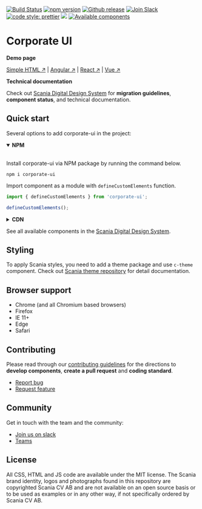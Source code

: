[![Build Status](https://travis-ci.com/scania/corporate-ui.svg?branch=master)](https://travis-ci.com/scania/corporate-ui)
[![npm version](http://img.shields.io/npm/v/corporate-ui.svg?style=flat&color=1081C2)](https://npmjs.org/package/corporate-ui)
[![Github release](https://img.shields.io/github/v/tag/scania/corporate-ui.svg?label=release&color=1081C2)](https://github.com/scania/corporate-ui/releases)
[![Join Slack](https://img.shields.io/badge/slack-join-%23dd3072.svg)](https://join.slack.com/t/corporate-ui/shared_invite/enQtNTI4NzMzOTQ3NTg4LTI1OGNhZGE2OTY0NzUwYzExMTJmMTQ2NjcxOTdkMjc0NDhlM2JlYTEyODY2ODJjYzUxNmYxNzhhMTQ5MDhmOWQ)
[![code style: prettier](https://img.shields.io/badge/code_style-prettier-ff69b4.svg?style=flat-square)](https://github.com/prettier/prettier)
![](https://img.shields.io/github/license/scania/corporate-ui.svg?style=flat)
[![Available components](https://img.shields.io/badge/Available%20components-digitaldesign.scania.com-orange)](https://digitaldesign.scania.com/components)

# Corporate UI

**Demo page**

[Simple HTML ↗](https://codepen.io/corporate-ui/pen/OYmqpr) | [Angular ↗](https://github.com/scania/corporate-ui-angular) | [React ↗](https://github.com/scania/corporate-ui-react) | [Vue ↗](https://github.com/scania/corporate-ui-vue)


**Technical documentation**

Check out [Scania Digital Design System](https://digitaldesign.scania.com/) for **migration guidelines**, **component status**, and technical documentation.


## Quick start

Several options to add corporate-ui in the project: 
<details open>
<summary><strong>NPM</strong></summary>
   <br/>

   Install corporate-ui via NPM package by running the command below.

   ```
   npm i corporate-ui
   ```

   Import component as a module with `defineCustomElements` function.

   ```js
   import { defineCustomElements } from 'corporate-ui';

   defineCustomElements();
   ```
</details>

<details>
<summary><strong>CDN</strong></summary>
   <br/>

   Add link to the script by adding the following to the head

   ```
   <script src="https://static.scania.com/build/global/4.x/corporate-ui.js"></script>
   ```
   Replace `x` with [available releases](https://github.com/scania/corporate-ui/releases).
</details>

See all available components in the [Scania Digital Design System](https://digitaldesign.scania.com/components).


## Styling

To apply Scania styles, you need to add a theme package and use `c-theme` component. Check out [Scania theme repository](https://github.com/scania/scania-theme/) for detail documentation.


## Browser support

- Chrome (and all Chromium based browsers)
- Firefox
- IE 11+
- Edge
- Safari


## Contributing

Please read through our [contributing guidelines](https://github.com/scania/corporate-ui/blob/master/CONTRIBUTING.md) for the directions to **develop components**, **create a pull request** and **coding standard**.

- [Report bug](https://github.com/scania/corporate-ui/issues/new/choose)
- [Request feature](https://github.com/scania/corporate-ui/issues/new?assignees=&labels=Feature&template=feature_request.md&title=Feature+-+%22title+text%22)


## Community

Get in touch with the team and the community:
- [Join us on slack](https://join.slack.com/t/corporate-ui/shared_invite/enQtNTI4NzMzOTQ3NTg4LTI1OGNhZGE2OTY0NzUwYzExMTJmMTQ2NjcxOTdkMjc0NDhlM2JlYTEyODY2ODJjYzUxNmYxNzhhMTQ5MDhmOWQ)
- [Teams](https://teams.microsoft.com/l/team/19%3a1257007a64d44c64954acca27a9d4b46%40thread.skype/conversations?groupId=79f9bfeb-73e2-424d-9477-b236191ece5e&tenantId=3bc062e4-ac9d-4c17-b4dd-3aad637ff1ac)


## License

All CSS, HTML and JS code are available under the MIT license. The Scania brand identity, logos and photographs found in this repository are copyrighted Scania CV AB and are not available on an open source basis or to be used as examples or in any other way, if not specifically ordered by Scania CV AB.
